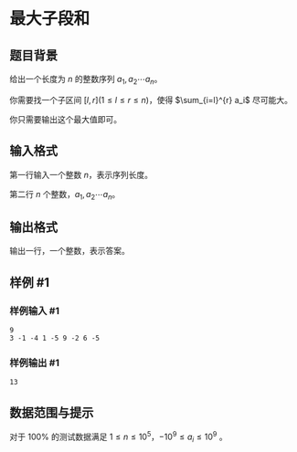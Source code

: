 # 最大子段和

## 题目背景

给出一个长度为 $n$ 的整数序列 $a_1, a_2 \cdots a_n$。

你需要找一个子区间 $[l, r] (1 \leq l \leq r \leq n)$，使得 $\sum_{i=l}^{r} a_i$ 尽可能大。

你只需要输出这个最大值即可。

## 输入格式

第一行输入一个整数 $n$，表示序列长度。

第二行 $n$ 个整数，$a_1, a_2 \cdots a_n$。

## 输出格式

输出一行，一个整数，表示答案。

## 样例 #1

### 样例输入 #1
```
9
3 -1 -4 1 -5 9 -2 6 -5
```

### 样例输出 #1
```
13
```

## 数据范围与提示

对于 100% 的测试数据满足 $1 \leq n \leq 10^5$，$-10^9 \leq a_i \leq 10^9$ 。